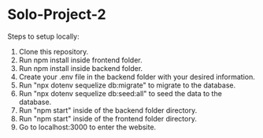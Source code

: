 # Solo-Project-2

Steps to setup locally:
1. Clone this repository.
2. Run npm install inside frontend folder.
3. Run npm install inside backend folder.
4. Create your .env file in the backend folder with your desired information.
5. Run "npx dotenv sequelize db:migrate" to migrate to the database.
6. Run "npx dotenv sequelize db:seed:all" to seed the data to the database.
7. Run "npm start" inside of the backend folder directory.
8. Run "npm start" inside of the frontend folder directory.
9. Go to localhost:3000 to enter the website.
